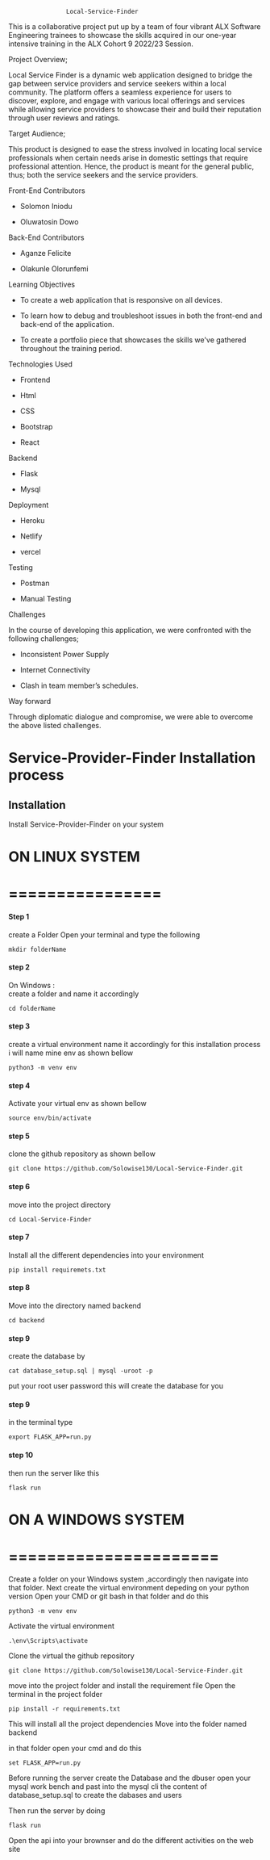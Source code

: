                     Local-Service-Finder

This is a collaborative project put up by a team of four vibrant ALX Software Engineering trainees to showcase the skills acquired in our one-year intensive training in the ALX Cohort 9 2022/23 Session.


Project Overview;

Local Service Finder is a dynamic web application designed to bridge the gap between service providers and service seekers within a local community. The platform offers a seamless experience for users to discover, explore, and engage with various local offerings and services while allowing service providers to showcase their and build their reputation through user reviews and ratings.


Target Audience;

This product is designed to ease the stress involved in locating local service professionals when certain needs arise in domestic settings that require professional attention. Hence, the product is meant for the general public, thus; both the service seekers and the service providers.


Front-End Contributors 

+ Solomon Iniodu

+ Oluwatosin Dowo

Back-End Contributors

+ Aganze Felicite

+ Olakunle Olorunfemi


Learning Objectives

+ To create a web application that is responsive on all devices.

+ To learn how to debug and troubleshoot issues in both the front-end and back-end of the application.

+ To create a portfolio piece that showcases the skills we've gathered throughout the training period.


Technologies Used


+ Frontend                                  

+ Html                               

+ CSS

+ Bootstrap

+ React


Backend

+ Flask

+ Mysql


Deployment

+ Heroku

+ Netlify

+ vercel


Testing

+ Postman

+ Manual Testing


Challenges

In the course of developing this application, we were confronted with the following challenges;

+ Inconsistent Power Supply

+ Internet Connectivity

+ Clash in team member’s schedules.

Way forward

Through diplomatic dialogue and compromise, we were able to overcome the above listed challenges.


# Service-Provider-Finder Installation process




## Installation

Install Service-Provider-Finder on your system


# ON LINUX SYSTEM
# ================


  #### Step 1

  create a Folder Open your terminal and type the following
  

  ```
  mkdir folderName
  ```
  
  #### step 2
  On Windows :  
  create a folder and name it accordingly

  

  ```
  cd folderName
  ```
  #### step 3
  create a virtual environment name it accordingly for this installation process
  i will name mine env as shown bellow

  
  ```
  python3 -m venv env
  ```
  #### step 4
  Activate your virtual env as shown bellow
  ```
  source env/bin/activate
  ```

  #### step 5
  clone the github repository as shown bellow
  ```
  git clone https://github.com/Solowise130/Local-Service-Finder.git
  ```
  #### step 6
  move into the project directory
  ```
  cd Local-Service-Finder
  ```

  #### step 7
  Install all the different dependencies into your environment
  ```
  pip install requiremets.txt
  ```

  #### step 8
  Move into the directory named backend
  ```
  cd backend
  ```

  #### step 9
  create the database by 

  ```
  cat database_setup.sql | mysql -uroot -p
  ```
  put your root user password
  this will create the database for you

  #### step 9
  in the terminal type
  ```
  export FLASK_APP=run.py
  ```

  #### step 10
  then run the server like this
  ```
  flask run
  ```

# ON A WINDOWS SYSTEM
# ======================

Create a folder on your Windows system ,accordingly then navigate into that folder.
Next create the virtual environment depeding on your python version
Open your CMD or git bash in that folder and do this
```
python3 -m venv env
```
Activate the virtual environment
```
.\env\Scripts\activate
```
Clone the virtual the github repository

```
git clone https://github.com/Solowise130/Local-Service-Finder.git
```

move into the project folder  and install the requirement file
Open the terminal in the project folder

```
pip install -r requirements.txt
```


This will install all the project dependencies 
Move into the folder named backend 

in that folder open your cmd and 
do this

```
set FLASK_APP=run.py

```
Before running the server create the Database and the dbuser
open your mysql work bench and past into the mysql cli the content of 
database_setup.sql to create the  dabases and users


Then run the server by doing 
```
flask run
```

Open the api into your brownser and  do the different activities on the web site
    

    